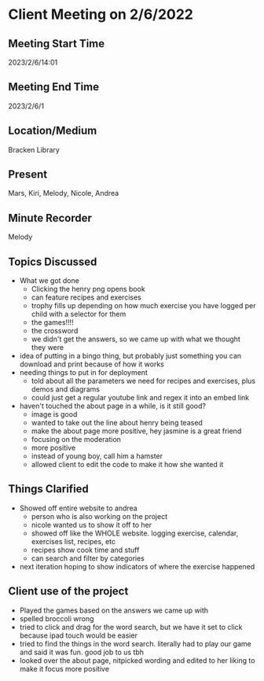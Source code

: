 # Client Meeting on 2/6/2022

## Meeting Start Time
2023/2/6/14:01

## Meeting End Time
2023/2/6/1

## Location/Medium
Bracken Library

## Present
Mars, Kiri, Melody, Nicole, Andrea

## Minute Recorder
Melody

## Topics Discussed
- What we got done
	- Clicking the henry png opens book
	- can feature recipes and exercises
	- trophy fills up depending on how much exercise you have logged per child with a selector for them
	- the games!!!!
	- the crossword
	- we didn't get the answers, so we came up with what we thought they were
- idea of putting in a bingo thing, but probably just something you can download and print because of how it works
- needing things to put in for deployment
	- told about all the parameters we need for recipes and exercises, plus demos and diagrams
	- could just get a regular youtube link and regex it into an embed link
- haven't touched the about page in a while, is it still good?
	- image is good
	- wanted to take out the line about henry being teased
	- make the about page more positive, hey jasmine is a great friend
	- focusing on the moderation
	- more positive
	- instead of young boy, call him a hamster
	- allowed client to edit the code to make it how she wanted it
## Things Clarified
- Showed off entire website to andrea
	- person who is also working on the project
	- nicole wanted us to show it off to her
	- showed off like  the WHOLE website. logging exercise, calendar, exercises list, recipes, etc
	- recipes show cook time and stuff
	- can search and filter by categories
- next iteration hoping to show indicators of where the exercise happened
## Client use of the project
- Played the games based on the answers we came up with
- spelled broccoli wrong
- tried to click and drag for the word search, but we have it set to click because ipad touch would be easier
- tried to find the things in the word search. literally had to play our game and said it was fun. good job to us tbh
- looked over the about page, nitpicked wording and edited to her liking to make it focus more positive 
